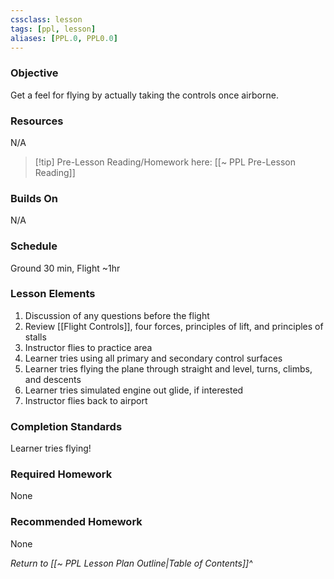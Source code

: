 ```yaml
---
cssclass: lesson
tags: [ppl, lesson]
aliases: [PPL.0, PPL0.0]
---
```

### Objective
Get a feel for flying by actually taking the controls once airborne.

### Resources
N/A

> [!tip] Pre-Lesson Reading/Homework here: [[~ PPL Pre-Lesson Reading]]

### Builds On
N/A

### Schedule
Ground 30 min, Flight ~1hr

### Lesson Elements
1. Discussion of any questions before the flight
2. Review [[Flight Controls]], four forces, principles of lift, and principles of stalls
3. Instructor flies to practice area
4. Learner tries using all primary and secondary control surfaces
5. Learner tries flying the plane through straight and level, turns, climbs, and descents
6. Learner tries simulated engine out glide, if interested
7. Instructor flies back to airport

### Completion Standards
Learner tries flying!

### Required Homework
None

### Recommended Homework
None

*Return to [[~ PPL Lesson Plan Outline|Table of Contents]]^*